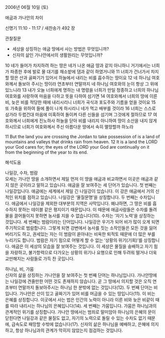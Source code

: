 2006년 06월 10일 (토)

애굽과 가나안의 차이



신명기 11:10 - 11:17 / 새찬송가 492 장


관찰질문
- 세상을 상징하는 애굽 땅에서 사는 방법은 무엇입니까?
- 신자의 삶인 가나안에서의 생활원리는 무엇입니까? 

10 네가 들어가 차지하려 하는 땅은 네가 나온 애굽 땅과 같지 아니하니 거기에서는 너희가 파종한 후에 발로 물 대기를 채소밭에 댐과 같이 하였거니와 11 너희가 건너가서 차지할 땅은 산과 골짜기가 있어서 하늘에서 내리는 비를 흡수하는 땅이요 12 네 하나님 여호와께서 돌보아 주시는 땅이라 연초부터 연말까지 네 하나님 여호와의 눈이 항상 그 위에 있느니라 13 내가 오늘 너희에게 명하는 내 명령을 너희가 만일 청종하고 너희의 하나님 여호와를 사랑하여 마음을 다하고 뜻을 다하여 섬기면 14 여호와께서 너희의 땅에 이른 비, 늦은 비를 적당한 때에 내리시리니 너희가 곡식과 포도주와 기름을 얻을 것이요 15 또 가축을 위하여 들에 풀이 나게 하시리니 네가 먹고 배부를 것이라 16 너희는 스스로 삼가라 두렵건대 마음에 미혹하여 돌이켜 다른 신들을 섬기며 그것에게 절하므로 17 여호와께서 너희에게 진노하사 하늘을 닫아 비를 내리지 아니하여 땅이 소산을 내지 않게 하시므로 너희가 여호와께서 주신 아름다운 땅에서 속히 멸망할까 하노라 

11  But the land you are crossing the Jordan to take possession of is a land of mountains and valleys that drinks rain from heaven. 12  It is a land the LORD your God cares for; the eyes of the LORD your God are continually on it from the beginning of the year to its end.

해석도움





나일강, 수차, 범람  
모세는 가나안 땅을 소개하면서 제일 먼저 이 땅을 애굽과 비교하면서 이곳은 애굽과 같지 않은 곳이라고 말하고 있습니다. 애굽을 잘 보여주는 세 단어가 있습니다. 첫 번째는 나일강입니다. 애굽에는 세계에서 제일 긴 나일강이 있습니다. 이 강은 애굽에서 거의 신적인 위치를 점하고 있습니다. 나일강은 ‘물질문명’을 상징합니다. 두 번째는 수차입니다. 애굽에서 나일강을 제외한 대부분의 지역은 사막입니다. 왜냐하면, 그 땅은 비를 흡수하지 못하는 테이블 같은 평지이기 때문입니다. 이 때문에 애굽사람들은 수차를 돌려 물을 끌어들이지 못하면 농사를 지을 수 없습니다(10). 수차는 ‘자기 노력’을 상징하는 것입니다. 세 번째는 범람이라는 단어입니다. 나일강은 우기가 되어 비가 많이 오게 되면 주기적으로 범람합니다. 그렇게 되면 강변에서 농사를 짓는 소작인들은 모든 것을 잃어버리기도 하고, 권세있는 자는 이 범람이 쏟아내는 비옥한 퇴적토 때문에 더 많은 부를 누리기도 합니다.  범람은 자기 힘으로 어떻게 할 수 없는 ‘상황의 위기(기회)’를 상징합니다. 애굽은 이 세상의 모습을 잘 보여주는 것입니다. 이 세상은 물질을 숭배하고 자기 힘을 자랑하고, 불가항력으로 다가오는 상황의 위기나 요행으로 인해 두려워 떨거나 더욱 교만해지는 사람들로 가득 찬 곳입니다. 

하나님, 비, 가뭄  
신자의 삶을 상징하는 가나안을 잘 보여주는 첫 번째 단어는 하나님입니다. 가나안땅에는 나일강에 견줄만한 어떤 것도 존재하지 않습니다. 곧 그 땅에서 의지할 것은 오직 연초부터 연말까지 돌보아주시는 하나님 한 분밖에 없는 것입니다(12). 두 번째 단어는 비입니다. 가나안은 산이 있고 골짜기가 있어 비를 머금을 수 있는 땅입니다(11). 이 비는 은혜를 상징합니다. 이곳에서 사는 법은 인간의 노력이 아니라 이른 비와 늦은 비같이 때를 따라 내리시는 하나님의 은혜입니다(14). 세 번째는 가뭄입니다. 가뭄은 하나님과의 관계적인 위기를 상징합니다. 가나안 땅에서는 범죄로 말미암아 하나님의 은혜의 문이 닫힌다면 나일강과 같은 물질도 없고, 자기의 노력으로 돌릴 수 있는 수차도 없기 때문에, 급속도로 패망할 수밖에 없습니다(17). 신자의 삶은 하나님을 예배하고, 은혜에 의지하고, 항상 하나님과의 관계가 막히지 않았는지 점검하는 것입니다.